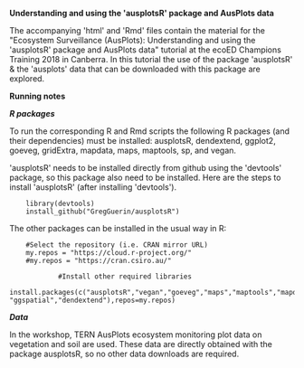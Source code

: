 **Understanding and using the &#39;ausplotsR&#39; package and AusPlots data**

   The accompanying &#39;html&#39; and &#39;Rmd&#39; files contain the material for the &quot;Ecosystem Surveillance (AusPlots): Understanding and using the &#39;ausplotsR&#39; package and AusPlots data&quot; tutorial at the ecoED Champions Training 2018 in Canberra. In this tutorial the use of the package &#39;ausplotsR&#39; &amp; the &#39;ausplots&#39; data that can be downloaded with this package are explored.

**Running notes**

*****R packages*****

   To run the corresponding R and Rmd scripts the following R packages (and their dependencies) must be installed: ausplotsR, dendextend, ggplot2, goeveg, gridExtra, mapdata, maps, maptools, sp, and vegan.

   &#39;ausplotsR&#39; needs to be installed directly from github using the &#39;devtools&#39; package, so this package also need to be installed. Here are the steps to install &#39;ausplotsR&#39; (after installing &#39;devtools&#39;).

        library(devtools)
        install_github("GregGuerin/ausplotsR")

   The other packages can be installed in the usual way in R:

 		#Select the repository (i.e. CRAN mirror URL)
		my.repos = "https://cloud.r-project.org/"
		#my.repos = "https://cran.csiro.au/"
		
                #Install other required libraries
		install.packages(c("ausplotsR","vegan","goeveg","maps","maptools","mapdata","sp","ggplot2","gridExtra", "ggspatial","dendextend"),repos=my.repos)

*****Data*****

   In the workshop, TERN AusPlots ecosystem monitoring plot data on vegetation and soil are used. These data are directly obtained with the package ausplotsR, so no other data downloads are required.
